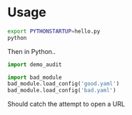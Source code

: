 # Usage

```bash
export PYTHONSTARTUP=hello.py
python
```

Then in Python..

```python
import demo_audit

import bad_module
bad_module.load_config('good.yaml')
bad_module.load_config('bad.yaml')
```
Should catch the attempt to open a URL
